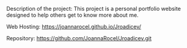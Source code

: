 Description of the project: This project is a personal portfolio website designed to help others get to know more about me.

Web Hosting: https://joannarocel.github.io/Jroadicev/

Repository: https://github.com/JoannaRocel/Jroadicev.git
